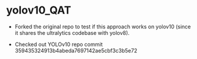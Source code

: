 # yolov10_QAT
* Forked the original repo to test if this approach works on yolov10 (since it shares the ultralytics codebase with yolov8).

* Checked out YOLOv10 repo commit 359435324913b4abeda7697142ae5cbf3c3b5e72
